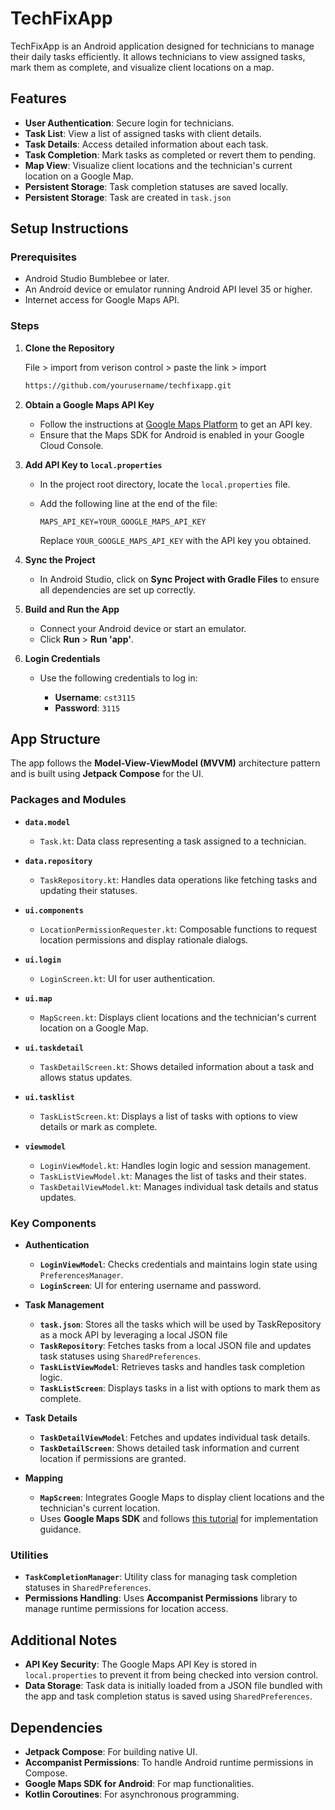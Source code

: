 # TechFixApp

TechFixApp is an Android application designed for technicians to manage their daily tasks efficiently. It allows technicians to view assigned tasks, mark them as complete, and visualize client locations on a map.

## Features

- **User Authentication**: Secure login for technicians.
- **Task List**: View a list of assigned tasks with client details.
- **Task Details**: Access detailed information about each task.
- **Task Completion**: Mark tasks as completed or revert them to pending.
- **Map View**: Visualize client locations and the technician's current location on a Google Map.
- **Persistent Storage**: Task completion statuses are saved locally.
- **Persistent Storage**: Task are created in `task.json`

## Setup Instructions

### Prerequisites

- Android Studio Bumblebee or later.
- An Android device or emulator running Android API level 35 or higher.
- Internet access for Google Maps API.

### Steps

1. **Clone the Repository**

   File > import from verison control > paste the link > import
   ```bash
   https://github.com/yourusername/techfixapp.git
   ```


2. **Obtain a Google Maps API Key**

   - Follow the instructions at [Google Maps Platform](https://developers.google.com/maps/documentation/android-sdk/get-api-key) to get an API key.
   - Ensure that the Maps SDK for Android is enabled in your Google Cloud Console.

3. **Add API Key to `local.properties`**

   - In the project root directory, locate the `local.properties` file.
   - Add the following line at the end of the file:

     ```properties
     MAPS_API_KEY=YOUR_GOOGLE_MAPS_API_KEY
     ```

     Replace `YOUR_GOOGLE_MAPS_API_KEY` with the API key you obtained.

4. **Sync the Project**

   - In Android Studio, click on **Sync Project with Gradle Files** to ensure all dependencies are set up correctly.

5. **Build and Run the App**

   - Connect your Android device or start an emulator.
   - Click **Run** > **Run 'app'**.

6. **Login Credentials**

   - Use the following credentials to log in:

     - **Username**: `cst3115`
     - **Password**: `3115`

## App Structure

The app follows the **Model-View-ViewModel (MVVM)** architecture pattern and is built using **Jetpack Compose** for the UI.

### Packages and Modules

- **`data.model`**

  - `Task.kt`: Data class representing a task assigned to a technician.

- **`data.repository`**

  - `TaskRepository.kt`: Handles data operations like fetching tasks and updating their statuses.

- **`ui.components`**

  - `LocationPermissionRequester.kt`: Composable functions to request location permissions and display rationale dialogs.

- **`ui.login`**

  - `LoginScreen.kt`: UI for user authentication.

- **`ui.map`**

  - `MapScreen.kt`: Displays client locations and the technician's current location on a Google Map.

- **`ui.taskdetail`**

  - `TaskDetailScreen.kt`: Shows detailed information about a task and allows status updates.

- **`ui.tasklist`**

  - `TaskListScreen.kt`: Displays a list of tasks with options to view details or mark as complete.

- **`viewmodel`**

  - `LoginViewModel.kt`: Handles login logic and session management.
  - `TaskListViewModel.kt`: Manages the list of tasks and their states.
  - `TaskDetailViewModel.kt`: Manages individual task details and status updates.

### Key Components

- **Authentication**

  - **`LoginViewModel`**: Checks credentials and maintains login state using `PreferencesManager`.
  - **`LoginScreen`**: UI for entering username and password.
 
- **Task Management**
   - **`task.json`**: Stores all the tasks which will be used by TaskRepository as a mock API by leveraging a local JSON file
  - **`TaskRepository`**: Fetches tasks from a local JSON file and updates task statuses using `SharedPreferences`.
  - **`TaskListViewModel`**: Retrieves tasks and handles task completion logic.
  - **`TaskListScreen`**: Displays tasks in a list with options to mark them as complete.

- **Task Details**

  - **`TaskDetailViewModel`**: Fetches and updates individual task details.
  - **`TaskDetailScreen`**: Shows detailed task information and current location if permissions are granted.

- **Mapping**

  - **`MapScreen`**: Integrates Google Maps to display client locations and the technician's current location.
  - Uses **Google Maps SDK** and follows [this tutorial](https://developers.google.com/codelabs/maps-platform/maps-platform-101-compose#0) for implementation guidance.

### Utilities

- **`TaskCompletionManager`**: Utility class for managing task completion statuses in `SharedPreferences`.
- **Permissions Handling**: Uses **Accompanist Permissions** library to manage runtime permissions for location access.

## Additional Notes

- **API Key Security**: The Google Maps API Key is stored in `local.properties` to prevent it from being checked into version control.
- **Data Storage**: Task data is initially loaded from a JSON file bundled with the app and task completion status is saved using `SharedPreferences`.

## Dependencies

- **Jetpack Compose**: For building native UI.
- **Accompanist Permissions**: To handle Android runtime permissions in Compose.
- **Google Maps SDK for Android**: For map functionalities.
- **Kotlin Coroutines**: For asynchronous programming.
